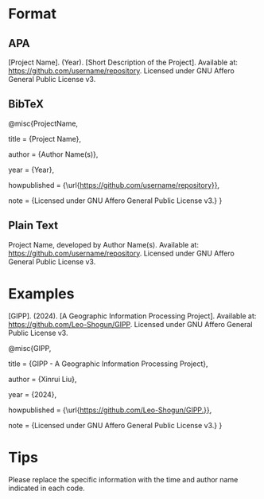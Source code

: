 # Format
## APA
[Project Name]. (Year). [Short Description of the Project]. Available at: https://github.com/username/repository. Licensed under GNU Affero General Public License v3.
## BibTeX
@misc{ProjectName,

  title = {Project Name},

  author = {Author Name(s)},

  year = {Year},

  howpublished = {\url{https://github.com/username/repository}},

  note = {Licensed under GNU Affero General Public License v3.}
}
## Plain Text
Project Name, developed by Author Name(s). Available at: https://github.com/username/repository. Licensed under GNU Affero General Public License v3.

# Examples
[GIPP]. (2024). [A Geographic Information Processing Project]. Available at: https://github.com/Leo-Shogun/GIPP. Licensed under GNU Affero General Public License v3.

@misc{GIPP,

  title = {GIPP - A Geographic Information Processing Project},

  author = {Xinrui Liu},

  year = {2024},

  howpublished = {\url{https://github.com/Leo-Shogun/GIPP.}},

  note = {Licensed under GNU Affero General Public License v3.}
}

# Tips
Please replace the specific information with the time and author name indicated in each code.
